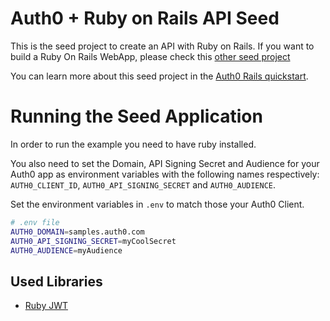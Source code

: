 # Auth0 + Ruby on Rails API Seed
This is the seed project to create an API with Ruby on Rails. If you want to build a Ruby On Rails WebApp, please check this [other seed project](https://github.com/auth0-samples/auth0-rubyonrails-sample/tree/master/00-Starter-Seed)

You can learn more about this seed project in the [Auth0 Rails quickstart](https://auth0.com/docs/quickstart/backend/rails).

# Running the Seed Application
In order to run the example you need to have ruby installed.

You also need to set the Domain, API Signing Secret and Audience for your Auth0 app as environment variables with the following names respectively: `AUTH0_CLIENT_ID`, `AUTH0_API_SIGNING_SECRET` and `AUTH0_AUDIENCE`.

Set the environment variables in `.env` to match those your Auth0 Client.

````bash
# .env file
AUTH0_DOMAIN=samples.auth0.com
AUTH0_API_SIGNING_SECRET=myCoolSecret
AUTH0_AUDIENCE=myAudience

````
## Used Libraries
* [Ruby JWT](https://github.com/jwt/ruby-jwt)

